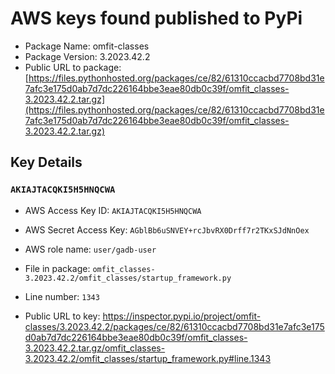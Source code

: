 # AWS keys found published to PyPi

* Package Name: omfit-classes
* Package Version: 3.2023.42.2
* Public URL to package: [https://files.pythonhosted.org/packages/ce/82/61310ccacbd7708bd31e7afc3e175d0ab7d7dc226164bbe3eae80db0c39f/omfit_classes-3.2023.42.2.tar.gz](https://files.pythonhosted.org/packages/ce/82/61310ccacbd7708bd31e7afc3e175d0ab7d7dc226164bbe3eae80db0c39f/omfit_classes-3.2023.42.2.tar.gz)

## Key Details

### `AKIAJTACQKI5H5HNQCWA`

* AWS Access Key ID: `AKIAJTACQKI5H5HNQCWA`
* AWS Secret Access Key: `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` 
* AWS role name: `user/gadb-user`
* File in package: `omfit_classes-3.2023.42.2/omfit_classes/startup_framework.py`
* Line number: `1343`

* Public URL to key: https://inspector.pypi.io/project/omfit-classes/3.2023.42.2/packages/ce/82/61310ccacbd7708bd31e7afc3e175d0ab7d7dc226164bbe3eae80db0c39f/omfit_classes-3.2023.42.2.tar.gz/omfit_classes-3.2023.42.2/omfit_classes/startup_framework.py#line.1343



